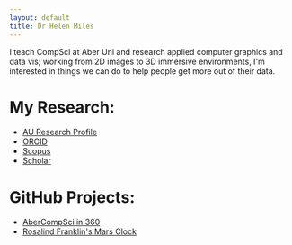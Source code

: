 ```yaml
---
layout: default
title: Dr Helen Miles
---
```


I teach CompSci at Aber Uni and research applied computer graphics and data vis; working from 2D images to 3D immersive environments, I'm interested in things we can do to help people get more out of their data.

# My Research:
- [AU Research Profile](https://pure.aber.ac.uk/portal/en/persons/helen-miles(7b18b132-9dc9-4f58-83cb-271020a0418f).html)
- [ORCID](https://orcid.org/0000-0003-4063-6479)
- [Scopus](https://www.scopus.com/authid/detail.uri?authorId=54893533400)
- [Scholar](https://scholar.google.co.uk/citations?user=OWuu1f0AAAAJ&hl=en)

# GitHub Projects:
- [AberCompSci in 360](https://lionspaws.github.io/vr-testbed/acs-360)
- [Rosalind Franklin's Mars Clock](https://au-exomars.github.io/marsclock/)
